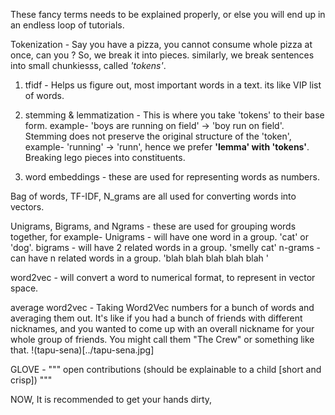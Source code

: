 These fancy terms needs to be explained properly, or else you will end up in an endless loop of tutorials.

Tokenization - Say you have a pizza, you cannot consume whole pizza at once, can you ? So, we break it into pieces. similarly, we break sentences into small chunkiesss, called <i>'tokens'</i>.


1. tfidf - Helps us figure out, most important words in a text. its like VIP list of words.

2. stemming & lemmatization - This is where you take 'tokens' to their base form. example- 'boys are running on field' -> 'boy run on field'. Stemming does not preserve the original structure of the 'token', example- 'running' -> 'runn', hence we prefer <b>'lemma' with 'tokens'</b>. Breaking lego pieces into constituents.

3. word embeddings - these are used for representing words as numbers.

Bag of words, TF-IDF, N_grams are all used for converting words into vectors.

Unigrams, Bigrams, and Ngrams -  these are used for grouping words together, for example- 
Unigrams - will have one word in a group. 'cat' or 'dog'.
bigrams - will have 2 related words in a group. 'smelly cat' 
n-grams - can have n related words in a group. 'blah blah blah blah blah '

word2vec - will convert a word to numerical format, to represent in vector space.

average word2vec - Taking Word2Vec numbers for a bunch of words and averaging them out. It's like if you had a bunch of friends with different nicknames, and you wanted to come up with an overall nickname for your whole group of friends. You might call them "The Crew" or something like that. !(tapu-sena)[../tapu-sena.jpg]

GLOVE - """ open contributions (should be explainable to a child [short and crisp]) """

NOW, It is recommended to get your hands dirty, 